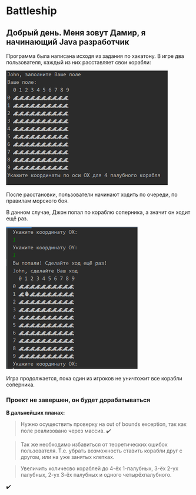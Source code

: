 # Battleship

## Добрый день. Меня зовут Дамир, я начинающий Java разработчик
Программа была написана исходя
из задания по хакатону.
В игре два пользователя, каждый из 
них расставляет свои корабли:


![Поле игрока](Pics/start.png)

После расстановки, пользователи начинают ходить по очереди, по правилам морского боя.

В данном случае, Джон попал по кораблю соперника,
 а значит он ходит ещё раз.
 
![Джон стреляет](Pics/sec.png)

Игра продолжается, пока один из игроков не уничтожит все корабли соперника.

### Проект не завершен, он будет дорабатываться
**В дальнейших планах:**
>Нужно осуществить проверку на out of bounds exception, так как поле реализовано 
>через массив. :heavy_check_mark:

>Так же необходимо избавиться от теоретических ошибок пользователя.
>Т.е. убрать возможность ставить корабли друг с другом, или на уже 
>занятых клетках.

>Увеличить количесво кораблей до 4-ёх 1-палубных, 3-ёх 2-ух палубных, 2-ух 3-ёх палубных 
>и одного четырёхпалубного.

:heavy_check_mark: